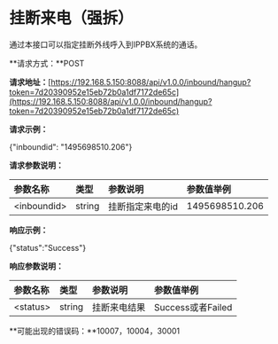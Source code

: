 # 挂断来电（强拆）

通过本接口可以指定挂断外线呼入到IPPBX系统的通话。

**请求方式：**POST

**请求地址：**[https://192.168.5.150:8088/api/v1.0.0/inbound/hangup?token=7d20390952e15eb72b0a1df7172de65c](https://192.168.5.150:8088/api/v1.0.0/inbound/hangup?token=7d20390952e15eb72b0a1df7172de65c)

**请求示例：**

{"inboundid": "1495698510.206"}

**请求参数说明：**

| 参数名称 | 类型 | 参数说明 | 参数值举例 |
| :--- | :--- | :--- | :--- |
| &lt;inboundid&gt; | string | 挂断指定来电的id | 1495698510.206 |

**响应示例：**

{"status":"Success"}

**响应参数说明：**

| 参数名称 | 类型 | 参数说明 | 参数值举例 |
| :--- | :--- | :--- | :--- |
| &lt;status&gt; | string | 挂断来电结果 | Success或者Failed |

**可能出现的错误码：**10007，10004，30001

